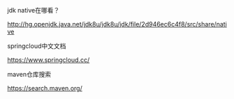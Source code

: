 jdk native在哪看？

http://hg.openjdk.java.net/jdk8u/jdk8u/jdk/file/2d946ec6c4f8/src/share/native

springcloud中文文档

https://www.springcloud.cc/

maven仓库搜索

https://search.maven.org/